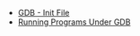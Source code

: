 - [GDB - Init File](https://www.cse.unsw.edu.au/~learn/debugging/modules/gdb_init_file/)
- [Running Programs Under GDB](https://web.mit.edu/gnu/doc/html/gdb_6.html)
